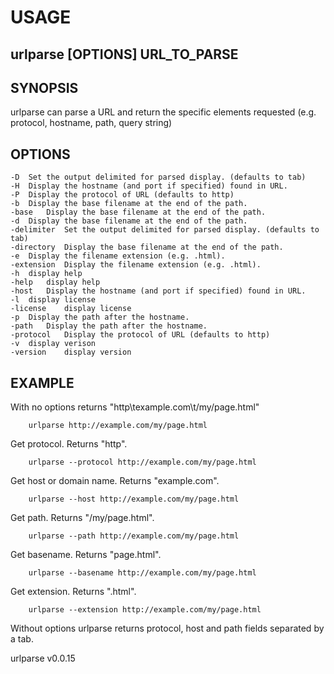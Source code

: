 
# USAGE

## urlparse [OPTIONS] URL_TO_PARSE

## SYNOPSIS

urlparse can parse a URL and return the specific elements
requested (e.g. protocol, hostname, path, query string)

## OPTIONS

	-D	Set the output delimited for parsed display. (defaults to tab)
	-H	Display the hostname (and port if specified) found in URL.
	-P	Display the protocol of URL (defaults to http)
	-b	Display the base filename at the end of the path.
	-base	Display the base filename at the end of the path.
	-d	Display the base filename at the end of the path.
	-delimiter	Set the output delimited for parsed display. (defaults to tab)
	-directory	Display the base filename at the end of the path.
	-e	Display the filename extension (e.g. .html).
	-extension	Display the filename extension (e.g. .html).
	-h	display help
	-help	display help
	-host	Display the hostname (and port if specified) found in URL.
	-l	display license
	-license	display license
	-p	Display the path after the hostname.
	-path	Display the path after the hostname.
	-protocol	Display the protocol of URL (defaults to http)
	-v	display verison
	-version	display version

## EXAMPLE

With no options returns "http\texample.com\t/my/page.html"

```shell
    urlparse http://example.com/my/page.html
```

Get protocol. Returns "http".

```shell
    urlparse --protocol http://example.com/my/page.html
```

Get host or domain name.  Returns "example.com".

```shell
    urlparse --host http://example.com/my/page.html
```

Get path. Returns "/my/page.html".

```shell
    urlparse --path http://example.com/my/page.html
```

Get basename. Returns "page.html".

```shell
    urlparse --basename http://example.com/my/page.html
```

Get extension. Returns ".html".

```shell
    urlparse --extension http://example.com/my/page.html
```

Without options urlparse returns protocol, host and path
fields separated by a tab.


urlparse v0.0.15
